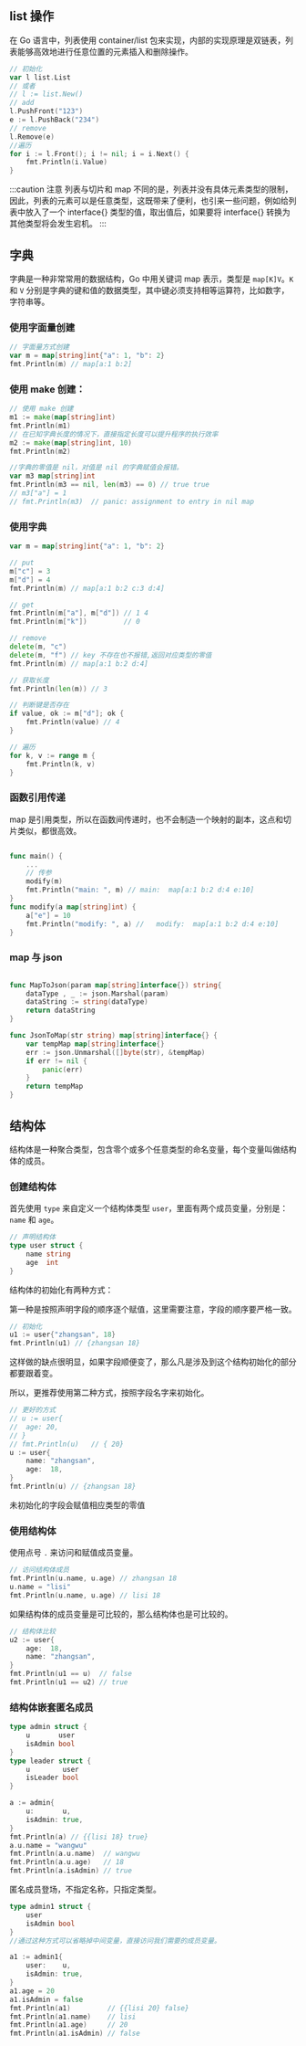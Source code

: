 ## list 操作

在 Go 语言中，列表使用 container/list 包来实现，内部的实现原理是双链表，列表能够高效地进行任意位置的元素插入和删除操作。

```go
// 初始化
var l list.List
// 或者
// l := list.New()
// add
l.PushFront("123")
e := l.PushBack("234")
// remove
l.Remove(e)
//遍历
for i := l.Front(); i != nil; i = i.Next() {
	fmt.Println(i.Value)
}
```

:::caution 注意
列表与切片和 map 不同的是，列表并没有具体元素类型的限制，因此，列表的元素可以是任意类型，这既带来了便利，也引来一些问题，例如给列表中放入了一个 interface{} 类型的值，取出值后，如果要将 interface{} 转换为其他类型将会发生宕机。
:::

## 字典

字典是一种非常常用的数据结构，Go 中用关键词 map 表示，类型是 `map[K]V`。`K` 和 `V` 分别是字典的键和值的数据类型，其中键必须支持相等运算符，比如数字，字符串等。

### 使用字面量创建

```go
// 字面量方式创建
var m = map[string]int{"a": 1, "b": 2}
fmt.Println(m) // map[a:1 b:2]
```

### 使用 make 创建：

```go
// 使用 make 创建
m1 := make(map[string]int)
fmt.Println(m1)
// 在已知字典长度的情况下，直接指定长度可以提升程序的执行效率
m2 := make(map[string]int, 10)
fmt.Println(m2)

//字典的零值是 nil，对值是 nil 的字典赋值会报错。
var m3 map[string]int
fmt.Println(m3 == nil, len(m3) == 0) // true true
// m3["a"] = 1
// fmt.Println(m3)	// panic: assignment to entry in nil map
```

### 使用字典

```go
var m = map[string]int{"a": 1, "b": 2}

// put
m["c"] = 3
m["d"] = 4
fmt.Println(m) // map[a:1 b:2 c:3 d:4]

// get
fmt.Println(m["a"], m["d"]) // 1 4
fmt.Println(m["k"])         // 0

// remove
delete(m, "c")
delete(m, "f") // key 不存在也不报错,返回对应类型的零值
fmt.Println(m) // map[a:1 b:2 d:4]

// 获取长度
fmt.Println(len(m)) // 3

// 判断键是否存在
if value, ok := m["d"]; ok {
	fmt.Println(value) // 4
}

// 遍历
for k, v := range m {
	fmt.Println(k, v)
}
```

### 函数引用传递

map 是引用类型，所以在函数间传递时，也不会制造一个映射的副本，这点和切片类似，都很高效。

```go

func main() {
	...
	// 传参
	modify(m)
	fmt.Println("main: ", m) // main:  map[a:1 b:2 d:4 e:10]
}
func modify(a map[string]int) {
	a["e"] = 10
	fmt.Println("modify: ", a) //	modify:  map[a:1 b:2 d:4 e:10]
}
```

### map 与 json

```go

func MapToJson(param map[string]interface{}) string{
	dataType , _ := json.Marshal(param)
	dataString := string(dataType)
	return dataString
}

func JsonToMap(str string) map[string]interface{} {
	var tempMap map[string]interface{}
	err := json.Unmarshal([]byte(str), &tempMap)
	if err != nil {
		panic(err)
	}
	return tempMap
}
```

## 结构体

结构体是一种聚合类型，包含零个或多个任意类型的命名变量，每个变量叫做结构体的成员。

### 创建结构体

首先使用 `type` 来自定义一个结构体类型 `user`，里面有两个成员变量，分别是：`name` 和 `age`。

```go
// 声明结构体
type user struct {
	name string
	age  int
}
```

结构体的初始化有两种方式：

第一种是按照声明字段的顺序逐个赋值，这里需要注意，字段的顺序要严格一致。

```Go
// 初始化
u1 := user{"zhangsan", 18}
fmt.Println(u1) // {zhangsan 18}
```

这样做的缺点很明显，如果字段顺便变了，那么凡是涉及到这个结构初始化的部分都要跟着变。

所以，更推荐使用第二种方式，按照字段名字来初始化。

```go
// 更好的方式
// u := user{
// 	age: 20,
// }
// fmt.Println(u)	// { 20}
u := user{
	name: "zhangsan",
	age:  18,
}
fmt.Println(u) // {zhangsan 18}
```

未初始化的字段会赋值相应类型的零值

### 使用结构体

使用点号 `.` 来访问和赋值成员变量。

```go
// 访问结构体成员
fmt.Println(u.name, u.age) // zhangsan 18
u.name = "lisi"
fmt.Println(u.name, u.age) // lisi 18
```

如果结构体的成员变量是可比较的，那么结构体也是可比较的。

```go
// 结构体比较
u2 := user{
	age:  18,
	name: "zhangsan",
}
fmt.Println(u1 == u)  // false
fmt.Println(u1 == u2) // true
```

### 结构体嵌套匿名成员

```go
type admin struct {
	u       user
	isAdmin bool
}
type leader struct {
	u        user
	isLeader bool
}

a := admin{
	u:       u,
	isAdmin: true,
}
fmt.Println(a) // {{lisi 18} true}
a.u.name = "wangwu"
fmt.Println(a.u.name)  // wangwu
fmt.Println(a.u.age)   // 18
fmt.Println(a.isAdmin) // true
```

匿名成员登场，不指定名称，只指定类型。

```go
type admin1 struct {
	user
	isAdmin bool
}
//通过这种方式可以省略掉中间变量，直接访问我们需要的成员变量。

a1 := admin1{
	user:    u,
	isAdmin: true,
}
a1.age = 20
a1.isAdmin = false
fmt.Println(a1)         // {{lisi 20} false}
fmt.Println(a1.name)    // lisi
fmt.Println(a1.age)     // 20
fmt.Println(a1.isAdmin) // false
```
